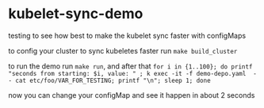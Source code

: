 # kubelet-sync-demo

testing to see how best to make the kubelet sync faster with configMaps

to config your cluster to sync kubeletes faster run `make build_cluster`

to run the demo run `make run`, and after that  `for i in {1..100}; do printf "seconds from starting: $i, value: " ; k exec -it -f demo-depo.yaml  -- cat etc/foo/VAR_FOR_TESTING; printf "\n"; sleep 1; done`

now you can change your configMap and see it happen in about 2 seconds

